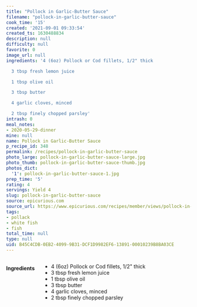 ```yaml
---
title: "Pollock in Garlic-Butter Sauce"
filename: "pollock-in-garlic-butter-sauce"
cook_time: '15'
created: '2021-09-01 09:33:54'
created_ts: 1630488834
description: null
difficulty: null
favorite: 0
image_url: null
ingredients: '4 (6oz) Pollock or Cod fillets, 1/2" thick

  3 tbsp fresh lemon juice

  1 tbsp olive oil

  3 tbsp butter

  4 garlic cloves, minced

  2 tbsp finely chopped parsley'
intrash: 0
meal_notes:
- 2020-05-29-dinner
mine: null
name: Pollock in Garlic-Butter Sauce
p_recipe_id: 348
permalink: /recipes/pollock-in-garlic-butter-sauce
photo_large: pollock-in-garlic-butter-sauce-large.jpg
photo_thumb: pollock-in-garlic-butter-sauce-thumb.jpg
photos_dict:
  '1': pollock-in-garlic-butter-sauce-1.jpg
prep_time: '5'
rating: 4
servings: Yield 4
slug: pollock-in-garlic-butter-sauce
source: epicurious.com
source_url: https://www.epicurious.com/recipes/member/views/pollock-in-garlic-butter-sauce-51938241
tags:
- pollack
- white fish
- fish
total_time: null
type: null
uid: B45C4CDB-0EB2-4099-9B31-DCF1D9982EF6-13891-00010239B8BA03CE
---
```

<div class="large-8 medium-7 columns" id="writeup">	</div><!-- #writeup -->
</div><!-- #row-one -->
<div class="row" id="row-two">	<div class="medium-4 small-5 columns" id="ingredients"><h4>Ingredients</h4><div class="box box-ingredients content"><ul>
<li>4 (6oz) Pollock or Cod fillets, 1/2&quot; thick</li>
<li>3 tbsp fresh lemon juice</li>
<li>1 tbsp olive oil</li>
<li>3 tbsp butter</li>
<li>4 garlic cloves, minced</li>
<li>2 tbsp finely chopped parsley</li>
</ul>
</div>	</div>	<div class="medium-6 small-7 columns" id="directions">	</div>